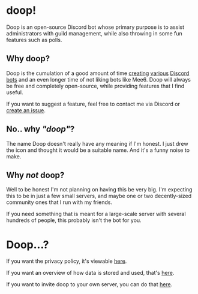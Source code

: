 # doop!

Doop is an open-source Discord bot whose primary purpose is to assist administrators with guild management, while also throwing in some fun features such as polls.

## Why doop?

Doop is the cumulation of a good amount of time [creating](https://github.com/Jaxydog/Spanky) [various](https://github.com/Jaxydog/spanky-rs) [Discord](https://github.com/Jaxydog/MrManager) [bots](https://github.com/Jaxydog/mr-manager) and an even longer time of not liking bots like Mee6. Doop will always be free and completely open-source, while providing features that I find useful.

If you want to suggest a feature, feel free to contact me via Discord or [create an issue](https://github.com/Jaxydog/doop/issues).

## No.. why _"doop"_?

The name Doop doesn't really have any meaning if I'm honest. I just drew the icon and thought it would be a suitable name. And it's a funny noise to make.

## Why _not_ doop?

Well to be honest I'm not planning on having this be very big. I'm expecting this to be in just a few small servers, and maybe one or two decently-sized community ones that I run with my friends.

If you need something that is meant for a large-scale server with several hundreds of people, this probably isn't the bot for you.

# Doop...?

If you want the privacy policy, it's viewable [here](./privacy-policy.md).

If you want an overview of how data is stored and used, that's [here](./data-usage.md).

If you want to invite doop to your own server, you can do that [here](https://discord.com/api/oauth2/authorize?client_id=1072145676357599302&permissions=8&scope=bot%20applications.commands).
